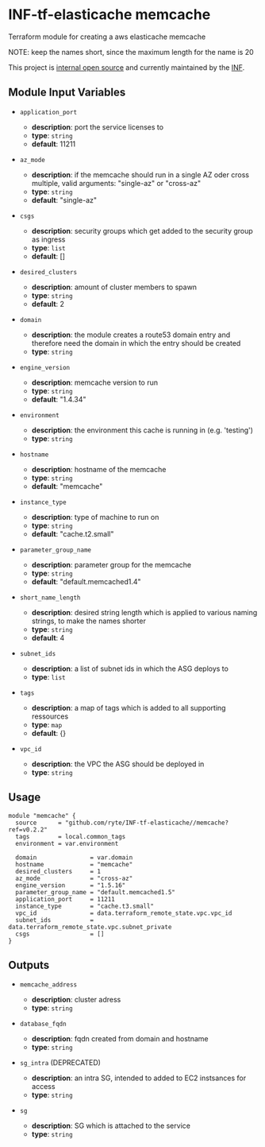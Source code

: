 # INF-tf-elasticache memcache

Terraform module for creating a aws elasticache memcache

NOTE: keep the names short, since the maximum length for the name is 20

This project is [internal open source](https://en.wikipedia.org/wiki/Inner_source)
and currently maintained by the [INF](https://github.com/orgs/ryte/teams/inf).

## Module Input Variables

- `application_port`
    -  __description__: port the service licenses to
    -  __type__: `string`
    -  __default__: 11211


- `az_mode`
    -  __description__: if the memcache should run in a single AZ oder cross multiple, valid arguments: "single-az" or "cross-az"
    -  __type__: `string`
    -  __default__: "single-az"


- `csgs`
    -  __description__: security groups which get added to the security group as ingress
    -  __type__: `list`
    -  __default__: []


- `desired_clusters`
    -  __description__: amount of cluster members to spawn
    -  __type__: `string`
    -  __default__: 2


- `domain`
    -  __description__: the module creates a route53 domain entry and therefore need the domain in which the entry should be created
    -  __type__: `string`

- `engine_version`
    -  __description__: memcache version to run
    -  __type__: `string`
    -  __default__: "1.4.34"

- `environment`
    -  __description__: the environment this cache is running in (e.g. 'testing')
    -  __type__: `string`

- `hostname`
    -  __description__: hostname of the memcache
    -  __type__: `string`
    -  __default__: "memcache"


- `instance_type`
    -  __description__: type of machine to run on
    -  __type__: `string`
    -  __default__: "cache.t2.small"


- `parameter_group_name`
    -  __description__: parameter group for the memcache
    -  __type__: `string`
    -  __default__: "default.memcached1.4"


- `short_name_length`
    -  __description__: desired string length which is applied to various naming strings, to make the names shorter
    -  __type__: `string`
    -  __default__: 4


- `subnet_ids`
    -  __description__: a list of subnet ids in which the ASG deploys to
    -  __type__: `list`


- `tags`
    -  __description__: a map of tags which is added to all supporting ressources
    -  __type__: `map`
    -  __default__: {}


- `vpc_id`
    -  __description__: the VPC the ASG should be deployed in
    -  __type__: `string`



## Usage

```hcl
module "memcache" {
  source      = "github.com/ryte/INF-tf-elasticache//memcache?ref=v0.2.2"
  tags        = local.common_tags
  environment = var.environment

  domain               = var.domain
  hostname             = "memcache"
  desired_clusters     = 1
  az_mode              = "cross-az"
  engine_version       = "1.5.16"
  parameter_group_name = "default.memcached1.5"
  application_port     = 11211
  instance_type        = "cache.t3.small"
  vpc_id               = data.terraform_remote_state.vpc.vpc_id
  subnet_ids           = data.terraform_remote_state.vpc.subnet_private
  csgs                 = []
}
```

## Outputs

- `memcache_address`
    -  __description__: cluster adress
    -  __type__: `string`


- `database_fqdn`
    -  __description__: fqdn created from domain and hostname
    -  __type__: `string`


- `sg_intra` (DEPRECATED)
    -  __description__: an intra SG, intended to added to EC2 instsances for access
    -  __type__: `string`

- `sg`
    -  __description__: SG which is attached to the service
    -  __type__: `string`
